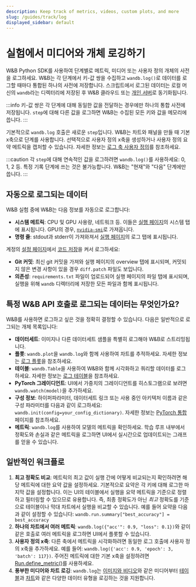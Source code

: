 ```yaml
---
description: Keep track of metrics, videos, custom plots, and more
slug: /guides/track/log
displayed_sidebar: default
---
```


# 실험에서 미디어와 개체 로깅하기

<head>
  <title>실험에서 미디어와 개체 로깅하기</title>
</head>

W&B Python SDK를 사용하여 단계별로 메트릭, 미디어 또는 사용자 정의 개체의 사전을 로그하세요. W&B는 각 단계에서 키-값 쌍을 수집하고 `wandb.log()`로 데이터를 로그할 때마다 통합된 하나의 사전에 저장합니다. 스크립트에서 로그된 데이터는 로컬 머신의 `wandb`라는 디렉터리에 저장된 후 W&B 클라우드 또는 [개인 서버](../../hosting/intro.md)로 동기화됩니다.

:::info
키-값 쌍은 각 단계에 대해 동일한 값을 전달하는 경우에만 하나의 통합 사전에 저장됩니다. `step`에 대해 다른 값을 로그하면 W&B는 수집된 모든 키와 값을 메모리에 씁니다.
:::

기본적으로 `wandb.log` 호출은 새로운 `step`입니다. W&B는 차트와 패널을 만들 때 기본 x축으로 단계를 사용합니다. 선택적으로 사용자 정의 x축을 생성하거나 사용자 정의 요약 메트릭을 캡처할 수 있습니다. 자세한 정보는 [로그 축 사용자 정의](./customize-logging-axes.md)를 참조하세요.




:::caution
각 `step`에 대해 연속적인 값을 로그하려면 `wandb.log()`를 사용하세요: 0, 1, 2 등. 특정 기록 단계에 쓰는 것은 불가능합니다. W&B는 "현재"와 "다음" 단계에만 씁니다.
:::

## 자동으로 로그되는 데이터

W&B 실험 중에 W&B는 다음 정보를 자동으로 로그합니다:

* **시스템 메트릭**: CPU 및 GPU 사용량, 네트워크 등. 이들은 [실행 페이지](../../app/pages/run-page.md)의 시스템 탭에 표시됩니다. GPU의 경우, [`nvidia-smi`](https://developer.nvidia.com/nvidia-system-management-interface)로 가져옵니다.
* **명령 줄**: stdout과 stderr이 가져와져서 [실행 페이지](../../app/pages/run-page.md)의 로그 탭에 표시됩니다.

계정의 [설정 페이지](https://wandb.ai/settings)에서 [코드 저장](http://wandb.me/code-save-colab)을 켜서 로그하세요:

* **Git 커밋**: 최신 git 커밋을 가져와 실행 페이지의 overview 탭에 표시되며, 커밋되지 않은 변경 사항이 있을 경우 `diff.patch` 파일도 보입니다.
* **의존성**: `requirements.txt` 파일이 업로드되어 실행 페이지의 파일 탭에 표시되며, 실행을 위해 `wandb` 디렉터리에 저장한 모든 파일과 함께 표시됩니다.

## 특정 W&B API 호출로 로그되는 데이터는 무엇인가요?

W&B를 사용하면 로그하고 싶은 것을 정확히 결정할 수 있습니다. 다음은 일반적으로 로그되는 개체 목록입니다:

* **데이터세트**: 이미지나 다른 데이터세트 샘플을 특별히 로그해야 W&B로 스트리밍됩니다.
* **플롯**: `wandb.plot`을 `wandb.log`와 함께 사용하여 차트를 추적하세요. 자세한 정보는 [로그 플롯](./plots.md)을 참조하세요.
* **테이블**: `wandb.Table`을 사용하여 W&B와 함께 시각화하고 쿼리할 데이터를 로그하세요. 자세한 정보는 [로그 테이블](./log-tables.md)을 참조하세요.
* **PyTorch 그레이디언트**: UI에서 가중치의 그레이디언트를 히스토그램으로 보려면 `wandb.watch(model)`을 추가하세요.
* **구성 정보**: 하이퍼파라미터, 데이터세트 링크 또는 사용 중인 아키텍처 이름과 같은 구성 파라미터를 다음과 같이 로그하세요: `wandb.init(config=your_config_dictionary)`. 자세한 정보는 [PyTorch 통합](../../integrations/pytorch.md) 페이지를 참조하세요.
* **메트릭**: `wandb.log`를 사용하여 모델의 메트릭을 확인하세요. 학습 루프 내부에서 정확도와 손실과 같은 메트릭을 로그하면 UI에서 실시간으로 업데이트되는 그래프를 얻을 수 있습니다.

## 일반적인 워크플로

1. **최고 정확도 비교**: 메트릭의 최고 값이 실행 간에 어떻게 비교되는지 확인하려면 해당 메트릭에 대한 요약 값을 설정하세요. 기본적으로 요약은 각 키에 대해 로그한 마지막 값을 설정합니다. 이는 UI의 테이블에서 실행을 요약 메트릭을 기준으로 정렬하고 필터링할 수 있으므로 유용합니다. 즉, 최종 정확도가 아닌 _최고_ 정확도를 기준으로 테이블이나 막대 차트에서 실행을 비교할 수 있습니다. 예를 들어 요약을 다음과 같이 설정할 수 있습니다: `wandb.run.summary["best_accuracy"] = best_accuracy`
2. **하나의 차트에서 여러 메트릭**: `wandb.log({"acc'": 0.9, "loss": 0.1})`와 같이 같은 호출로 여러 메트릭을 로그하면 UI에서 플롯할 수 있습니다.
3. **사용자 정의 x축**: 다른 축에서 메트릭을 시각화하려면 동일한 로그 호출에 사용자 정의 x축을 추가하세요. 예를 들어: `wandb.log({'acc': 0.9, 'epoch': 3, 'batch': 117})`. 주어진 메트릭에 대한 기본 x축을 설정하려면 [Run.define\_metric()](../../../ref/python/run.md#define_metric)를 사용하세요.
4. **풍부한 미디어와 차트 로깅**: `wandb.log`는 [이미지와 비디오](./media.md)와 같은 미디어부터 [테이블](./log-tables.md)과 [차트](../../app/features/custom-charts/intro.md)와 같은 다양한 데이터 유형을 로깅하는 것을 지원합니다.